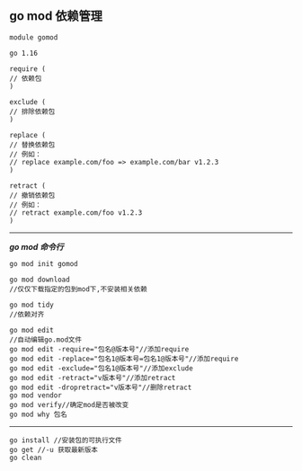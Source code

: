 ## go mod 依赖管理
```golang
module gomod

go 1.16

require (
// 依赖包
)

exclude (
// 排除依赖包
)

replace (
// 替换依赖包
// 例如：
// replace example.com/foo => example.com/bar v1.2.3
)

retract (
// 撤销依赖包
// 例如：
// retract example.com/foo v1.2.3
)
```

---

***go mod 命令行***

```go mod init gomod```<br/>
```
go mod download
//仅仅下载指定的包到mod下,不安装相关依赖
```  
```
go mod tidy
//依赖对齐
```
```
go mod edit 
//自动编辑go.mod文件
go mod edit -require="包名@版本号"//添加require
go mod edit -replace="包名1@版本号=包名1@版本号"//添加require
go mod edit -exclude="包名1@版本号"//添加exclude
go mod edit -retract="v版本号"//添加retract
go mod edit -dropretract="v版本号"//删除retract
go mod vendor
go mod verify//确定mod是否被改变
go mod why 包名
```
---

```
go install //安装包的可执行文件
go get //-u 获取最新版本
go clean
```
